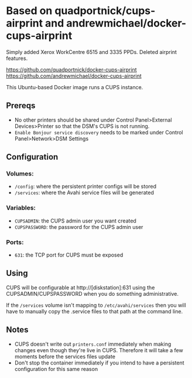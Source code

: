 # Based on quadportnick/cups-airprint and andrewmichael/docker-cups-airprint

Simply added Xerox WorkCentre 6515 and 3335 PPDs. Deleted airprint features.

 https://github.com/quadportnick/docker-cups-airprint
 https://github.com/andrewmichael/docker-cups-airprint

This Ubuntu-based Docker image runs a CUPS instance.

## Prereqs
* No other printers should be shared under Control Panel>External Devices>Printer so that the DSM's CUPS is not running. 
* `Enable Bonjour service discovery` needs to be marked under Control Panel>Network>DSM Settings 

## Configuration

### Volumes:
* `/config`: where the persistent printer configs will be stored
* `/services`: where the Avahi service files will be generated

### Variables:
* `CUPSADMIN`: the CUPS admin user you want created
* `CUPSPASSWORD`: the password for the CUPS admin user

### Ports:
* `631`: the TCP port for CUPS must be exposed

## Using
CUPS will be configurable at http://[diskstation]:631 using the CUPSADMIN/CUPSPASSWORD when you do something administrative.

If the `/services` volume isn't mapping to `/etc/avahi/services` then you will have to manually copy the .service files to that path at the command line.

## Notes
* CUPS doesn't write out `printers.conf` immediately when making changes even though they're live in CUPS. Therefore it will take a few moments before the services files update
* Don't stop the container immediately if you intend to have a persistent configuration for this same reason
 
